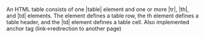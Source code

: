 An HTML table consists of one |table| element and one or more |tr|, |th|, and |td| elements.
The <tr> element defines a table row, the th element defines a table header, and the |td| element defines a table cell.
Also implemented anchor tag (link->redirection to another page)
